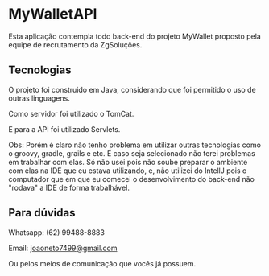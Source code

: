 # MyWalletAPI

Esta aplicação contempla todo back-end do projeto MyWallet proposto pela equipe de recrutamento da ZgSoluções.

## Tecnologias

O projeto foi construido em Java, considerando que foi permitido o uso de outras linguagens.

Como servidor foi utilizado o TomCat.

E para a API foi utilizado Servlets.

Obs: Porém é claro não tenho problema em utilizar outras tecnologias como o groovy, gradle, grails e etc. E caso seja selecionado não terei problemas em trabalhar com elas. Só não usei pois não soube preparar o ambiente com elas na IDE que eu estava utilizando, e, não utilizei do IntellJ pois o computador que em que eu comecei o desenvolvimento do back-end não "rodava" a IDE de forma trabalhável. 

## Para dúvidas

Whatsapp: (62) 99488-8883

Email: joaoneto7499@gmail.com

Ou pelos meios de comunicação que vocês já possuem.